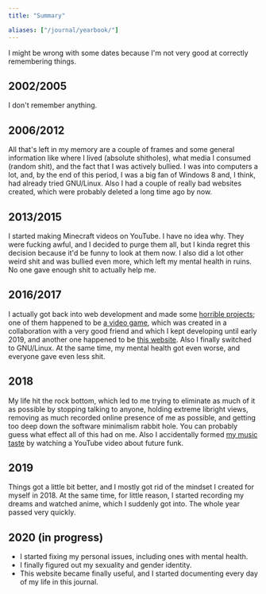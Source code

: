 ```yaml
---
title: "Summary"

aliases: ["/journal/yearbook/"]
---
```


I might be wrong with some dates because I'm not very good at
correctly remembering things.

## 2002/2005

I don't remember anything.

## 2006/2012

All that's left in my memory are a couple of frames and some general
information like where I lived (absolute shitholes), what media I
consumed (random shit), and the fact that I was actively bullied. I
was into computers a lot, and, by the end of this period, I was a big
fan of Windows 8 and, I think, had already tried GNU/Linux. Also I had
a couple of really bad websites created, which were probably deleted a
long time ago by now.

## 2013/2015

I started making Minecraft videos on YouTube. I have no idea why. They
were fucking awful, and I decided to purge them all, but I kinda
regret this decision because it'd be funny to look at them now. I also
did a lot other weird shit and was bullied even more, which left my
mental health in ruins. No one gave enough shit to actually help me.

## 2016/2017

I actually got back into web development and made some [horrible
projects]; one of them happened to be [a video game], which was
created in a collaboration with a very good friend and which I kept
developing until early 2019, and another one happened to be [this
website]. Also I finally switched to GNU/Linux. At the same time, my
mental health got even worse, and everyone gave even less shit.

[horrible projects]: https://gitlab.com/kirbykevinson/BBrowser
[a video game]: https://gitlab.com/kirbykevinson/ToberUberStobe/
[this website]: /extra/old-designs/3.html

## 2018

My life hit the rock bottom, which led to me trying to eliminate as
much of it as possible by stopping talking to anyone, holding extreme
libright views, removing as much recorded online presence of me as
possible, and getting too deep down the software minimalism rabbit
hole. You can probably guess what effect all of this had on me. Also I
accidentally formed [my music taste] by watching a YouTube video about
future funk.

[my music taste]: /about/playlist/

## 2019

Things got a little bit better, and I mostly got rid of the mindset I
created for myself in 2018. At the same time, for little reason, I
started recording my dreams and watched anime, which I suddenly got
into. The whole year passed very quickly.

## 2020 (in progress)

* I started fixing my personal issues, including ones with mental
  health.
* I finally figured out my sexuality and gender identity.
* This website became finally useful, and I started documenting every
  day of my life in this journal.
